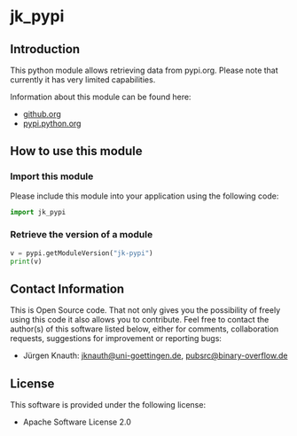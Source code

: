 jk_pypi
==========

Introduction
------------

This python module allows retrieving data from pypi.org. Please note that currently it has very limited capabilities.

Information about this module can be found here:

* [github.org](https://github.com/jkpubsrc/....)
* [pypi.python.org](https://pypi.python.org/pypi/jk_pypi)

How to use this module
----------------------

### Import this module

Please include this module into your application using the following code:

```python
import jk_pypi
```

### Retrieve the version of a module

```python
v = pypi.getModuleVersion("jk-pypi")
print(v)
```

Contact Information
-------------------

This is Open Source code. That not only gives you the possibility of freely using this code it also
allows you to contribute. Feel free to contact the author(s) of this software listed below, either
for comments, collaboration requests, suggestions for improvement or reporting bugs:

* Jürgen Knauth: jknauth@uni-goettingen.de, pubsrc@binary-overflow.de

License
-------

This software is provided under the following license:

* Apache Software License 2.0



